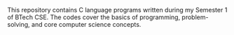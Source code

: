 This repository contains C language programs written during my Semester 1 of BTech CSE.
The codes cover the basics of programming, problem-solving, and core computer science concepts.
